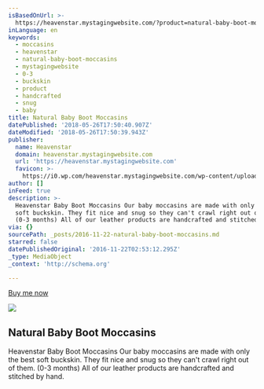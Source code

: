 ```yaml
---
isBasedOnUrl: >-
  https://heavenstar.mystagingwebsite.com/?product=natural-baby-boot-moccasins&v=7516fd43adaa
inLanguage: en
keywords:
  - moccasins
  - heavenstar
  - natural-baby-boot-moccasins
  - mystagingwebsite
  - 0-3
  - buckskin
  - product
  - handcrafted
  - snug
  - baby
title: Natural Baby Boot Moccasins
datePublished: '2018-05-26T17:50:40.907Z'
dateModified: '2018-05-26T17:50:39.943Z'
publisher:
  name: Heavenstar
  domain: heavenstar.mystagingwebsite.com
  url: 'https://heavenstar.mystagingwebsite.com'
  favicon: >-
    https://i0.wp.com/heavenstar.mystagingwebsite.com/wp-content/uploads/2016/08/cropped-icon.jpg?fit=192%2C192&ssl=1
author: []
inFeed: true
description: >-
  Heavenstar Baby Boot Moccasins Our baby moccasins are made with only the best
  soft buckskin. They fit nice and snug so they can't crawl right out of them.
  (0-3 months) All of our leather products are handcrafted and stitched by hand.
via: {}
sourcePath: _posts/2016-11-22-natural-baby-boot-moccasins.md
starred: false
datePublishedOriginal: '2016-11-22T02:53:12.295Z'
_type: MediaObject
_context: 'http://schema.org'

---
```

[Buy me now][0]

<article style=""><img src="https://s3-us-west-2.amazonaws.com/the-grid-img/p/50292558b1c3d332a0a2a478bf4e593284425249.jpg" /><h1>Natural Baby Boot Moccasins</h1><p>Heavenstar Baby Boot Moccasins Our baby moccasins are made with only the best soft buckskin. They fit nice and snug so they can't crawl right out of them. (0-3 months) All of our leather products are handcrafted and stitched by hand.</p></article>



[0]: https://www.bonanza.com/listings/Fringe-Boots-0-3-months-Tan/388395363